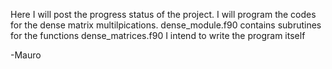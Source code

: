 Here I will post the progress status of the project. I will program the codes for the dense matrix multilpications.
dense_module.f90 contains subrutines for the functions
dense_matrices.f90 I intend to write the program itself

-Mauro
